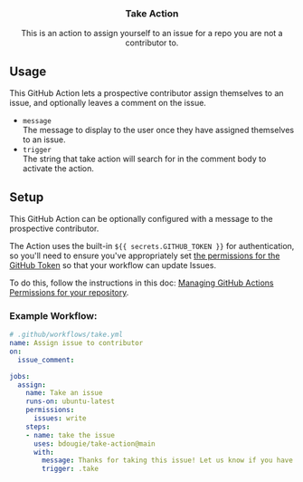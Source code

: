 <h3 align="center">Take Action</h3>
<p align="center">This is an action to assign yourself to an issue for a repo you are not a contributor to.<p>

## Usage

This GitHub Action lets a prospective contributor assign themselves to an issue, and optionally leaves a comment on the issue.

- `message`<br />The message to display to the user once they have assigned themselves to an issue.
- `trigger`<br />The string that take action will search for in the comment body to activate the action.

## Setup

This GitHub Action can be optionally configured with a message to the prospective contributor.

The Action uses the built-in `${{ secrets.GITHUB_TOKEN }}` for authentication, so you'll need to ensure you've appropriately set [the permissions for the GitHub Token](https://docs.github.com/en/actions/security-guides/automatic-token-authentication#permissions-for-the-github_token) so that your workflow can update Issues.

To do this, follow the instructions in this doc: [Managing GitHub Actions Permissions for your repository](https://docs.github.com/en/repositories/managing-your-repositorys-settings-and-features/enabling-features-for-your-repository/managing-github-actions-settings-for-a-repository#managing-github-actions-permissions-for-your-repository).

### Example Workflow:

```yaml
# .github/workflows/take.yml 
name: Assign issue to contributor
on: 
  issue_comment:

jobs:
  assign:
    name: Take an issue
    runs-on: ubuntu-latest
    permissions:
      issues: write
    steps:
    - name: take the issue
      uses: bdougie/take-action@main
      with:
        message: Thanks for taking this issue! Let us know if you have any questions!
        trigger: .take
```